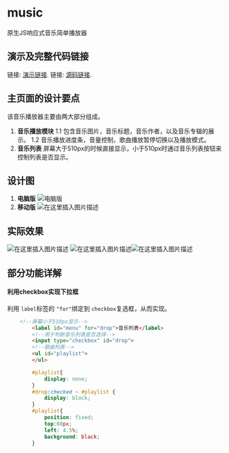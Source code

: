 # music
原生JS响应式音乐简单播放器
## 演示及完整代码链接

链接: [演示链接](https://yujinhongmm.github.io/music/index.html).
链接: [源码链接](https://github.com/yujinhongMM/music).

## 主页面的设计要点
该音乐播放器主要由两大部分组成。
1. **音乐播放模块** 
	1.1 包含音乐图片，音乐标题，音乐作者，以及音乐专辑的展示。
	1.2 音乐播放进度条，音量控制，歌曲播放暂停切换以及播放模式。
 2. **音乐列表**
 	屏幕大于510px的时候直接显示，小于510px时通过音乐列表按钮来控制列表是否显示。
## 设计图
1. **电脑版**
![电脑版](https://img-blog.csdnimg.cn/20190507093823252.png?x-oss-process=image/watermark,type_ZmFuZ3poZW5naGVpdGk,shadow_10,text_aHR0cHM6Ly9ibG9nLmNzZG4ubmV0L3FxXzM3NDczNjQ1,size_16,color_FFFFFF,t_70)
2. **移动版**
![在这里插入图片描述](https://img-blog.csdnimg.cn/2019050709394733.png?x-oss-process=image/watermark,type_ZmFuZ3poZW5naGVpdGk,shadow_10,text_aHR0cHM6Ly9ibG9nLmNzZG4ubmV0L3FxXzM3NDczNjQ1,size_16,color_FFFFFF,t_70)
##  实际效果
![在这里插入图片描述](https://img-blog.csdnimg.cn/2019050709420917.png?x-oss-process=image/watermark,type_ZmFuZ3poZW5naGVpdGk,shadow_10,text_aHR0cHM6Ly9ibG9nLmNzZG4ubmV0L3FxXzM3NDczNjQ1,size_16,color_FFFFFF,t_70)
![在这里插入图片描述](https://img-blog.csdnimg.cn/20190507094714336.png)![在这里插入图片描述](https://img-blog.csdnimg.cn/20190507094247706.png?x-oss-process=image/watermark,type_ZmFuZ3poZW5naGVpdGk,shadow_10,text_aHR0cHM6Ly9ibG9nLmNzZG4ubmV0L3FxXzM3NDczNjQ1,size_16,color_FFFFFF,t_70)
## 部分功能详解
#### 利用checkbox实现下拉框
利用 `label`标签的  `"for"`绑定到 `checkbox`复选框，从而实现。
```html
	<!--屏幕小于510px显示-->
        <label id="menu" for="drop">音乐列表</label>
        <!--用于判断音乐列表是否选择-->
        <input type="checkbox" id="drop">
        <!--歌曲列表-->
        <ul id="playlist">  
        </ul>
```
```css
	    #playlist{
	        display: none;    
	    }
		#drop:checked ~ #playlist {
	        display: block;
	    }
	    #playlist{
	        position: fixed;
	        top:60px;
	        left: 4.5%;
	        background: black;
	    }
```
